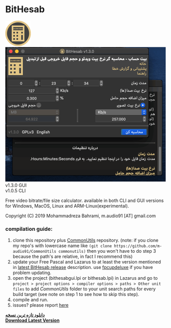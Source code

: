 # BitHesab
![BitHesab Icon](https://github.com/m-audio91/BitHesab/raw/master/gui/extra/icon/80.png)  
![BitHesab Screenshot](https://github.com/m-audio91/BitHesab/raw/master/gui/extra/screenshots/bithesab-macos-catalina.gif)  
v1.3.0 GUI  
v1.0.5 CLI

Free video bitrate/file size calculator. available in both CLI and GUI versions for Windows, MacOS, Linux and ARM-Linux(experimental).

Copyright (C) 2019 Mohammadreza Bahrami, m.audio91 [AT] gmail.com  
  
### compilation guide:  
1. clone this repository plus [CommonUtils](https://github.com/m-audio91/CommonUtils) repository. (note: if you clone my repo's with lowercase name like `(git clone https://github.com/m-audio91/CommonUtils commonutils)` then you won't have to do step 3 because the path's are relative, in fact I recommend this)
2. update your Free Pascal and Lazarus to at least the version mentioned in [latest BitHesab release](https://github.com/m-audio91/BitHesab/releases) description. use [fpcupdeluxe](https://github.com/newpascal/fpcupdeluxe) if you have problem updating.
3. open the project (bithesabgui.lpi or bithesab.lpi) in Lazarus and go to `project > project options > compiler options > paths > Other unit files` to add *CommonUtils* folder to your unit search paths for every build target (see note on step 1 to see how to skip this step).
4. compile and run.
5. issues? please report [here](https://github.com/m-audio91/BitHesab/issues)


[**دانلود تازه ترین نسخه**](https://github.com/m-audio91/BitHesab/releases/latest)  
[**Download Latest Version**](https://github.com/m-audio91/BitHesab/releases/latest)


